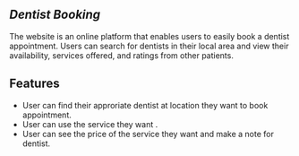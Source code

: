 ## _Dentist Booking_

The website is an online platform that enables users to easily book a dentist appointment. Users can search for dentists in their local area and view their availability, services offered, and ratings from other patients.


## Features

- User can find their approriate dentist at location they want to book appointment.
- User can use the service they want .
- User can see the price of the service they want and make a note for dentist.
